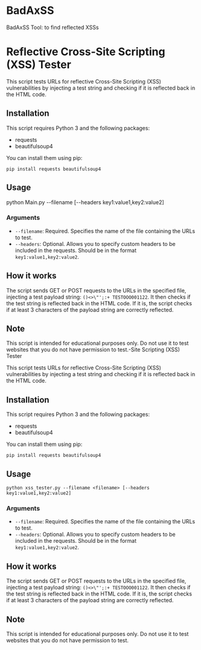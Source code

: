 # BadAxSS
BadAxSS Tool: to find reflected XSSs
# Reflective Cross-Site Scripting (XSS) Tester

This script tests URLs for reflective Cross-Site Scripting (XSS) vulnerabilities by injecting a test string and checking if it is reflected back in the HTML code.

## Installation

This script requires Python 3 and the following packages:

- requests
- beautifulsoup4

You can install them using pip:

```pip install requests beautifulsoup4```


## Usage

python Main.py --filename <filename> [--headers key1:value1,key2:value2]


### Arguments

- `--filename`: Required. Specifies the name of the file containing the URLs to test.
- `--headers`: Optional. Allows you to specify custom headers to be included in the requests. Should be in the format `key1:value1,key2:value2`.

## How it works

The script sends GET or POST requests to the URLs in the specified file, injecting a test payload string: `()<>\"';:+ TESTOOO001122`. It then checks if the test string is reflected back in the HTML code. If it is, the script checks if at least 3 characters of the payload string are correctly reflected.

## Note

This script is intended for educational purposes only. Do not use it to test websites that you do not have permission to test.-Site Scripting (XSS) Tester

This script tests URLs for reflective Cross-Site Scripting (XSS) vulnerabilities by injecting a test string and checking if it is reflected back in the HTML code.

## Installation

This script requires Python 3 and the following packages:

- requests
- beautifulsoup4

You can install them using pip:

```pip install requests beautifulsoup4```


## Usage

```python xss_tester.py --filename <filename> [--headers key1:value1,key2:value2]```


### Arguments

- `--filename`: Required. Specifies the name of the file containing the URLs to test.
- `--headers`: Optional. Allows you to specify custom headers to be included in the requests. Should be in the format `key1:value1,key2:value2`.

## How it works

The script sends GET or POST requests to the URLs in the specified file, injecting a test payload string: `()<>\"';:+ TESTOOO001122`. It then checks if the test string is reflected back in the HTML code. If it is, the script checks if at least 3 characters of the payload string are correctly reflected.

## Note

This script is intended for educational purposes only. Do not use it to test websites that you do not have permission to test.

